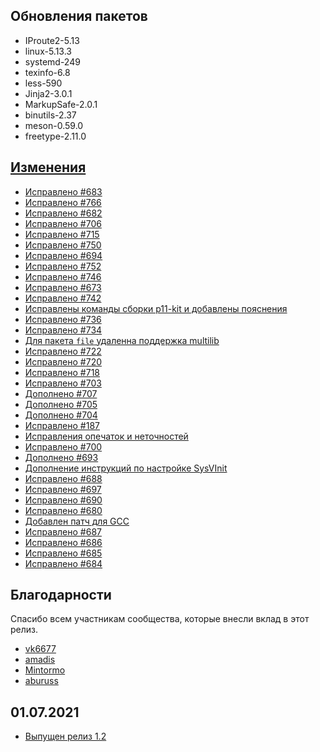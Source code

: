 ## Обновления пакетов

- IProute2-5.13
- linux-5.13.3
- systemd-249
- texinfo-6.8
- less-590
- Jinja2-3.0.1
- MarkupSafe-2.0.1
- binutils-2.37
- meson-0.59.0
- freetype-2.11.0

## [Изменения](https://github.com/Linux4Yourself/book/issues?q=is%3Aissue+milestone%3Av.1.3+is%3Aclosed)
- [Исправлено #683](https://github.com/Linux4Yourself/book/issues/683)
- [Исправлено #766](https://github.com/Linux4Yourself/book/issues/766)
- [Исправлено #682](https://github.com/Linux4Yourself/book/issues/682)
- [Исправлено #706](https://github.com/Linux4Yourself/book/issues/706)
- [Исправлено #715](https://github.com/Linux4Yourself/book/issues/715)
- [Исправлено #750](https://github.com/Linux4Yourself/book/issues/750)
- [Исправлено #694](https://github.com/Linux4Yourself/book/issues/694)
- [Исправлено #752](https://github.com/Linux4Yourself/book/issues/752)
- [Исправлено #746](https://github.com/Linux4Yourself/book/issues/746)
- [Исправлено #673](https://github.com/Linux4Yourself/book/issues/673)
- [Исправлено #742](https://github.com/Linux4Yourself/book/issues/742)
- [Исправлены команды сборки p11-kit и добавлены пояснения](https://github.com/Linux4Yourself/book/issues/740)
- [Исправлено #736](https://github.com/Linux4Yourself/book/issues/736)
- [Исправлено #734](https://github.com/Linux4Yourself/book/issues/734)
- [Для пакета `file` удаленна поддержка multilib](https://github.com/Linux4Yourself/book/pull/733)
- [Исправлено #722](https://github.com/Linux4Yourself/book/issues/722)
- [Исправлено #720](https://github.com/Linux4Yourself/book/issues/720)
- [Исправлено #718](https://github.com/Linux4Yourself/book/issues/718)
- [Исправлено #703](https://github.com/Linux4Yourself/book/issues/703)
- [Дополнено #707](https://github.com/Linux4Yourself/book/pull/707)
- [Дополнено #705](https://github.com/Linux4Yourself/book/pull/705)
- [Дополнено #704](https://github.com/Linux4Yourself/book/pull/704)
- [Исправлено #187](https://github.com/Linux4Yourself/Linux4Yourself.Book.Packages/issues/187)
- [Исправления опечаток и неточностей](https://github.com/Linux4Yourself/book/pull/708)
- [Исправлено #700](https://github.com/Linux4Yourself/book/issues/700)
- [Дополнено #693](https://github.com/Linux4Yourself/book/issues/693)
- [Дополнение инструкций по настройке SysVInit](https://github.com/Linux4Yourself/book/pull/695)
- [Исправлено #688](https://github.com/Linux4Yourself/book/issues/688)
- [Исправлено #697](https://github.com/Linux4Yourself/book/issues/697)
- [Исправлено #690](https://github.com/Linux4Yourself/book/issues/690)
- [Исправлено #680](https://github.com/Linux4Yourself/book/issues/680)
- [Добавлен патч для GCC](https://github.com/Linux4Yourself/book/issues/676)
- [Исправлено #687](https://github.com/Linux4Yourself/book/issues/687)
- [Исправлено #686](https://github.com/Linux4Yourself/book/issues/686)
- [Исправлено #685](https://github.com/Linux4Yourself/book/issues/685)
- [Исправлено #684](https://github.com/Linux4Yourself/book/issues/684)

## Благодарности

Спасибо всем участникам сообщества, которые внесли вклад в этот релиз.

- [vk6677](https://github.com/vk6677)
- [amadis](https://github.com/amadis)
- [Mintormo](https://github.com/Mintormo)
- [aburuss](https://github.com/aburuss)

## 01.07.2021

- [Выпущен релиз 1.2](https://lx4u.ru/rel/1.2/#/)
